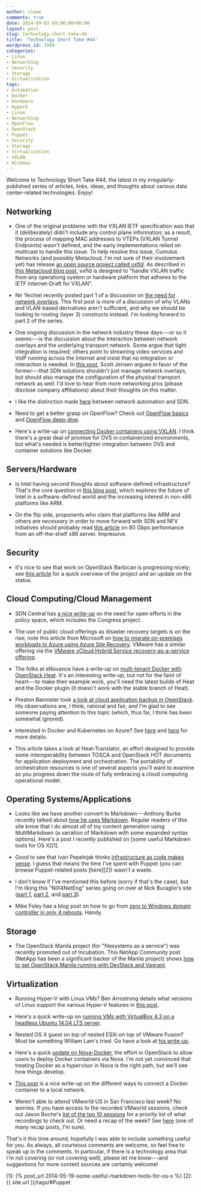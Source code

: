 ```yaml
---
author: slowe
comments: true
date: 2014-09-03 09:00:00+00:00
layout: post
slug: technology-short-take-44
title: 'Technology Short Take #44'
wordpress_id: 3509
categories:
- Linux
- Networking
- Security
- Storage
- Virtualization
tags:
- Automation
- Docker
- Hardware
- HyperV
- Linux
- Networking
- OpenFlow
- OpenStack
- Puppet
- Security
- Storage
- Virtualization
- VXLAN
- Windows
---
```


Welcome to Technology Short Take #44, the latest in my irregularly-published series of articles, links, ideas, and thoughts about various data center-related technologies. Enjoy!

## Networking

* One of the original problems with the VXLAN IETF specification was that it (deliberately) didn't include any control plane information; as a result, the process of mapping MAC addresses to VTEPs (VXLAN Tunnel Endpoints) wasn't defined, and the early implementations relied on multicast to handle this issue. To help resolve this issue, Cumulus Networks (and possibly Metacloud, I'm not sure of their involvement yet) has release [an open source project called vxfld](https://github.com/CumulusNetworks/vxfld). As described in [this Metacloud blog post](http://www.metacloud.com/opening-vxlan-openstack/), vxfld is designed to "handle VXLAN traffic from any operationg system or hardware platform that adheres to the IETF Internet-Draft for VXLAN".

* Nir Yechiel recently posted part 1 of a discussion on [the need for network overlays](http://thenetworkway.wordpress.com/2014/07/01/the-need-for-network-overlays-part-i/). This first post is more of a discussion of why VLANs and VLAN-based derivatives aren't sufficient, and why we should be looking to routing (layer 3) constructs instead. I'm looking forward to part 2 of the series.

* One ongoing discussion in the network industry these days---or so it seems---is the discussion about the interaction between network overlays and the underlying transport network. Some argue that tight integration is required; others point to streaming video services and VoIP running across the Internet and insist that no integration or interaction is needed. In [this post](http://robhirschfeld.com/2014/07/08/sdn-blind-spots/), Scott Jensen argues in favor of the former---that SDN solutions shouldn't just manage network overlays, but should also manage the configuration of the physical transport network as well. I'd love to hear from more networking pros (please disclose company affiliations) about their thoughts on this matter.

* I like the distinction made [here](http://keepingitclassless.net/2014/06/network-automation-or-sdn/) between network automation and SDN.

* Need to get a better grasp on OpenFlow? Check out [OpenFlow basics](http://keepingitclassless.net/2014/07/sdn-protocols-1-openflow-basics/) and [OpenFlow deep-dive](http://keepingitclassless.net/2014/07/sdn-protocols-2-openflow-deep-dive/).

* Here's a write-up on [connecting Docker containers using VXLAN](http://blog.thestateofme.com/2014/06/08/connecting-docker-containers-between-vms-with-vxlan/). I think there's a great deal of promise for OVS in containerized environments, but what's needed is better/tighter integration between OVS and container solutions like Docker.

## Servers/Hardware

* Is Intel having second thoughts about software-defined infrastructure? That's the core question in [this blog post](http://blogs.computerworlduk.com/idc-insight/2014/08/intels-role-in-the-future-of-software-defined-infrastructure/index.htm), which explores the future of Intel in a software-defined world and the increasing interest in non-x86 platforms like ARM.

* On the flip side, proponents who claim that platforms like ARM and others are _necessary_ in order to move forward with SDN and NFV initiatives should probably read [this article](http://www.rcrwireless.com/20140820/telecom-software/telefonica-brocade-tout-80-gbps-nfv-speeds-in-tests-tag2) on 80 Gbps performance from an off-the-shelf x86 server. Impressive.

## Security

* It's nice to see that work on OpenStack Barbican is progressing nicely; see [this article](http://thenewstack.io/openstack-barbican-cryptography-for-managing-secrets-in-the-cloud/) for a quick overview of the project and an update on the status.

## Cloud Computing/Cloud Management

* SDN Central has [a nice write-up](http://www.sdncentral.com/news/policy-open-efforts-essential-sally-johnson/2014/08/) on the need for open efforts in the policy space, which includes the Congress project.

* The use of public cloud offerings as disaster recovery targets is on the rise; note this article from Microsoft on [how to migrate on-premises workloads to Azure using Azure Site Recovery](http://azure.microsoft.com/blog/2014/08/13/migrate-on-premise-virtualized-workloads-to-azure-using-azure-site-recovery/). VMware has a similar offering via the [VMware vCloud Hybrid Service recovery-as-a-service offering](http://www.vmware.com/files/pdf/vchs/VMware-vCloud-Hybrid-Service-Disaster-Recovery-DS.pdf).

* The folks at eNovance have a write-up on [multi-tenant Docker with OpenStack Heat](http://techs.enovance.com/7104/multi-tenant-docker-with-openstack-heat). It's an interesting write-up, but not for the faint of heart---to make their example work, you'll need the latest builds of Heat and the Docker plugin (it doesn't work with the stable branch of Heat).

* Preston Bannister took [a look at cloud application backup in OpenStack](http://bannister.us/weblog/2014/08/21/cloud-application-backup-and-openstack/). His observations are, I think, rational and fair, and I'm glad to see someone paying attention to this topic (which, thus far, I think has been somewhat ignored).

* Interested in Docker and Kubernetes on Azure? See [here](http://msopentech.com/blog/2014/08/28/docker-containers-on-microsoft-azure-with-kubernetes-visualizer/) and [here](http://blog.azure.com/2014/08/28/hackathon-with-kubernetes-on-azure/) for more details.

* This article takes a look at Heat-Translator, an effort designed to provide some interoperability between TOSCA and OpenStack HOT documents for application deployment and orchestration. The portability of orchestration resources is one of several aspects you'll want to examine as you progress down the route of fully embracing a cloud computing operational model.

## Operating Systems/Applications

* Looks like we have another convert to Markdown---Anthony Burke recently talked about [how he uses Markdown](http://networkinferno.net/using-markdown-to-improve-your-life). Regular readers of this site know that I do almost _all_ of my content generation using MultiMarkdown (a variation of Markdown with some expanded syntax options). Here's a post I recently published on [some useful Markdown tools for OS X][1].

* Good to see that Ivan Pepelnjak thinks [infrastructure as code makes sense](http://blog.ipspace.net/2014/06/infrastructure-as-code-actually-makes.html). I guess that means the time I've spent with Puppet (you can browse Puppet-related posts [here][2]) wasn't a waste.

* I don't know if I've mentioned this before (sorry if that's the case), but I'm liking this "NIX4NetEng" series going on over at Nick Buraglio's site ([part 1](e.net/2014/04/nix4neteng-1-managing-dotfiles-pwn-the-unspoken-pain-of-unix-administration/), [part 2](http://www.forwardingplane.net/2014/06/nix4neteng-2-ipv46-address-investigation-tools-whois-dig/), and [part 3](http://www.forwardingplane.net/2014/07/nix4neteng-3-ip-addressing-and-subnet-tools/)).

* Mike Foley has a blog post on how to go from [zero to Windows domain controller in only 4 reboots](http://www.yelof.com/2014/08/04/zero-to-windows-domain-controller-in-4-reboots/). Handy.

## Storage

* The OpenStack Manila project (for "filesystems as a service") was recently promoted out of Incubation. This NetApp Community post (NetApp has been a significant backer of the Manila project) shows [how to get OpenStack Manila running with DevStack and Vagrant](https://communities.netapp.com/community/netapp-blogs/the-raised-floor/blog/2014/08/22/get-openstack-manila-running-with-vagrant-and-devstack).

## Virtualization

* Running Hyper-V with Linux VMs? Ben Armstrong details what versions of Linux support the various Hyper-V features in [this post](http://blogs.msdn.com/b/virtual_pc_guy/archive/2014/06/16/what-version-of-linux-supports-what-in-hyper-v.aspx).

* Here's a quick write-up on [running VMs with VirtualBox 4.3 on a headless Ubuntu 14.04 LTS server](http://www.howtoforge.com/vboxheadless-running-virtual-machines-with-virtualbox-4.3-on-a-headless-ubuntu-14.04-lts-server).

* Nested OS X guest on top of nested ESXi on top of VMware Fusion? Must be something William Lam's tried. Go have a look at [his write-up](http://www.virtuallyghetto.com/2014/08/how-to-run-nested-mac-os-x-guest-on-nested-esxi-on-top-vmware-fusion.html).

* Here's a quick [update on Nova-Docker](http://blog-calfonso.rhcloud.com/?p=84), the effort in OpenStack to allow users to deploy Docker containers via Nova. I'm not yet convinced that treating Docker as a hypervisor in Nova is the right path, but we'll see how things develop.

* [This post](http://blog.oddbit.com/2014/08/11/four-ways-to-connect-a-docker/) is a nice write-up on the different ways to connect a Docker container to a local network.

* Weren't able to attend VMworld US in San Francisco last week? No worries. If you have access to the recorded VMworld sessions, check out Jason Boche's [list of the top 10 sessions](http://www.boche.net/blog/index.php/2014/08/28/vmworld-2014-top-ten/) for a priority list of what recordings to check out. Or need a recap of the week? See [here](http://www.vmguru.nl/2014/08/vmworld-2014-highlights/) (one of many recap posts, I'm sure).

That's it this time around; hopefully I was able to include something useful for you. As always, all courteous comments are welcome, so feel free to speak up in the comments. In particular, if there is a technology area that I'm not covering (or not covering well), please let me know---and suggestions for more content sources are certainly welcome!

[1]: {% post_url 2014-05-19-some-useful-markdown-tools-for-os-x %}
[2]: {{ site.url }}/tags/#Puppet
